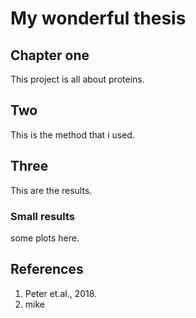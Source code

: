 # My wonderful thesis
## Chapter one 
This project is all about proteins.


## Two 
This is the method that i used.


## Three
This are the results.

### Small results

some plots here.

## References
1. Peter et.al., 2018.
2. mike 
